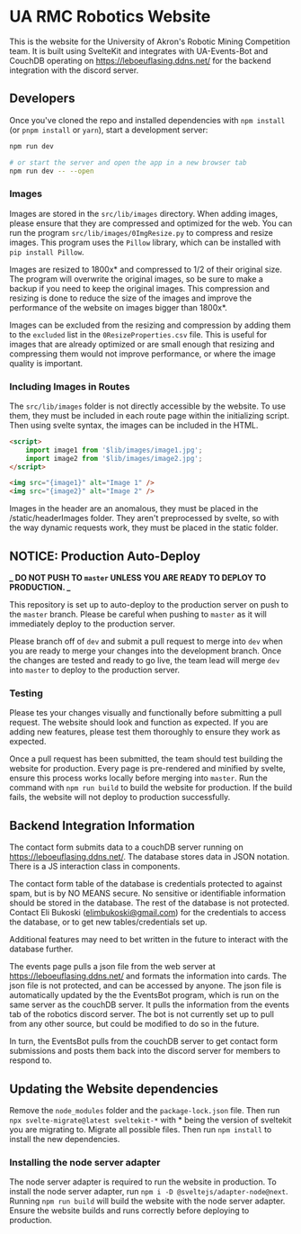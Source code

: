 # UA RMC Robotics Website

This is the website for the University of Akron's Robotic Mining Competition team. It is built using SvelteKit and integrates with UA-Events-Bot and CouchDB operating on https://leboeuflasing.ddns.net/ for the backend integration with the discord server.

## Developers

Once you've cloned the repo and installed dependencies with `npm install` (or `pnpm install` or `yarn`), start a development server:

```bash
npm run dev

# or start the server and open the app in a new browser tab
npm run dev -- --open
```

### Images

Images are stored in the `src/lib/images` directory. When adding images, please ensure that they are compressed and optimized for the web. You can run the program `src/lib/images/0ImgResize.py` to compress and resize images. This program uses the `Pillow` library, which can be installed with `pip install Pillow`.

Images are resized to 1800x* and compressed to 1/2 of their original size. The program will overwrite the original images, so be sure to make a backup if you need to keep the original images. This compression and resizing is done to reduce the size of the images and improve the performance of the website on images bigger than 1800x*.

Images can be excluded from the resizing and compression by adding them to the `excluded` list in the `0ResizeProperties.csv` file. This is useful for images that are already optimized or are small enough that resizing and compressing them would not improve performance, or where the image quality is important.

### Including Images in Routes

The `src/lib/images` folder is not directly accessible by the website. To use them, they must be included in each route page within the initializing script. Then using svelte syntax, the images can be included in the HTML.

```html
<script>
	import image1 from '$lib/images/image1.jpg';
	import image2 from '$lib/images/image2.jpg';
</script>

<img src="{image1}" alt="Image 1" />
<img src="{image2}" alt="Image 2" />
```

Images in the header are an anomalous, they must be placed in the /static/headerImages folder. They aren't preprocessed by svelte, so with the way dynamic requests work, they must be placed in the static folder.

## NOTICE: Production Auto-Deploy

**_ DO NOT PUSH TO `master` UNLESS YOU ARE READY TO DEPLOY TO PRODUCTION. _**

This repository is set up to auto-deploy to the production server on push to the `master` branch. Please be careful when pushing to `master` as it will immediately deploy to the production server.

Please branch off of `dev` and submit a pull request to merge into `dev` when you are ready to merge your changes into the development branch. Once the changes are tested and ready to go live, the team lead will merge `dev` into `master` to deploy to the production server.

### Testing

Please tes your changes visually and functionally before submitting a pull request. The website should look and function as expected. If you are adding new features, please test them thoroughly to ensure they work as expected.

Once a pull request has been submitted, the team should test building the website for production. Every page is pre-rendered and minified by svelte, ensure this process works locally before merging into `master`.
Run the command with `npm run build` to build the website for production. If the build fails, the website will not deploy to production successfully.

## Backend Integration Information

The contact form submits data to a couchDB server running on https://leboeuflasing.ddns.net/. The database stores data in JSON notation. There is a JS interaction class in components.

The contact form table of the database is credentials protected to against spam, but is by NO MEANS secure. No sensitive or identifiable information should be stored in the database.
The rest of the database is not protected. Contact Eli Bukoski (elimbukoski@gmail.com) for the credentials to access the database, or to get new tables/credentials set up.

Additional features may need to bet written in the future to interact with the database further.

The events page pulls a json file from the web server at https://leboeuflasing.ddns.net/ and formats the information into cards. The json file is not protected, and can be accessed by anyone. The json file is automatically updated by the the EventsBot program, which is run on the same server as the couchDB server. It pulls the information from the events tab of the robotics discord server. The bot is not currently set up to pull from any other source, but could be modified to do so in the future.

In turn, the EventsBot pulls from the couchDB server to get contact form submissions and posts them back into the discord server for members to respond to.

## Updating the Website dependencies

Remove the `node_modules` folder and the `package-lock.json` file. Then run `npx svelte-migrate@latest sveltekit-*` with \* being the version of sveltekit you are migrating to. Migrate all possible files. Then run `npm install` to install the new dependencies.

### Installing the node server adapter

The node server adapter is required to run the website in production. To install the node server adapter, run `npm i -D @sveltejs/adapter-node@next`. Running `npm run build` will build the website with the node server adapter. Ensure the website builds and runs correctly before deploying to production.
